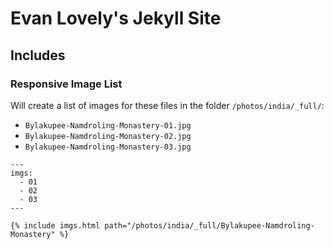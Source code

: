 # Evan Lovely's Jekyll Site

## Includes

### Responsive Image List 

Will create a list of images for these files in the folder `/photos/india/_full/`: 

- `Bylakupee-Namdroling-Monastery-01.jpg`
- `Bylakupee-Namdroling-Monastery-02.jpg`
- `Bylakupee-Namdroling-Monastery-03.jpg`

```
---
imgs:
  - 01
  - 02
  - 03
---

{% include imgs.html path="/photos/india/_full/Bylakupee-Namdroling-Monastery" %}
```
